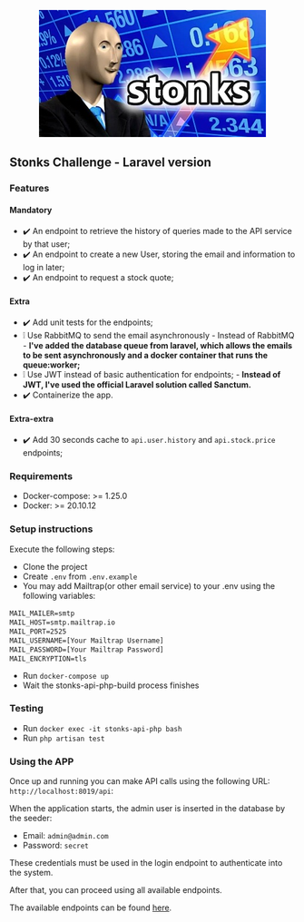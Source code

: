 <div align="center">

![stonks image](./resources/views/images/stonks.jpeg)

</div>

## Stonks Challenge - Laravel version

### Features

#### Mandatory

- :heavy_check_mark: An endpoint to retrieve the history of queries made to the API service by that user;
- :heavy_check_mark: An endpoint to create a new User, storing the email and information to log in later;
- :heavy_check_mark: An endpoint to request a stock quote;

#### Extra

- :heavy_check_mark: Add unit tests for the endpoints;
- :grey_exclamation: Use RabbitMQ to send the email asynchronously - Instead of RabbitMQ - **I've added the database queue from laravel, which allows the emails to be sent asynchronously and a docker container that runs the queue:worker;**
- :grey_exclamation: Use JWT instead of basic authentication for endpoints; - **Instead of JWT, I've used the official Laravel solution called Sanctum.**
- :heavy_check_mark: Containerize the app. 

#### Extra-extra

- :heavy_check_mark: Add 30 seconds cache to `api.user.history` and `api.stock.price` endpoints;

### Requirements

- Docker-compose:  >= 1.25.0
- Docker:  >= 20.10.12

### Setup instructions

Execute the following steps:

- Clone the project
- Create `.env` from `.env.example`
- You may add Mailtrap(or other email service) to your .env using the following variables:
```
MAIL_MAILER=smtp
MAIL_HOST=smtp.mailtrap.io
MAIL_PORT=2525
MAIL_USERNAME=[Your Mailtrap Username]
MAIL_PASSWORD=[Your Mailtrap Password]
MAIL_ENCRYPTION=tls
```
- Run `docker-compose up`
- Wait the stonks-api-php-build process finishes

### Testing

- Run `docker exec -it stonks-api-php bash`
- Run `php artisan test`

### Using the APP
Once up and running you can make API calls using the following URL: `http://localhost:8019/api`:


When the application starts, the admin user is inserted in the database by the seeder:
- Email: `admin@admin.com`
- Password: `secret` 

These credentials must be used in the login endpoint to authenticate into the system.

After that, you can proceed using all available endpoints. 

The available endpoints can be found
<a href="https://documenter.getpostman.com/view/15585199/UVsHUTjL" target="_blank">here</a>.







